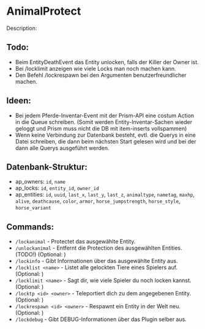 AnimalProtect
=============

Description:



Todo:
------
- Beim EntityDeathEvent das Entity unlocken, falls der Killer der Owner ist.
- Bei /locklimit anzeigen wie viele Locks man noch machen kann.
- Den Befehl /lockrespawn bei den Argumenten benutzerfreundlicher machen.

Ideen:
------
- Bei jedem Pferde-Inventar-Event mit der Prism-API eine costum Action in die Queue schreiben.
(Somit werden Entity-Inventar-Sachen wieder geloggt und Prism muss nicht die DB mit item-inserts vollspammen)
- Wenn keine Verbindung zur Datenbank besteht, evtl. die Querys in eine Datei schreiben, die dann beim
  nächsten Start gelesen wird und bei der dann alle Querys ausgeführt werden.

Datenbank-Struktur:
---------
- ap_owners: `id`, `name`
- ap_locks: `id`, `entity_id`, `owner_id`
- ap_entities: `id`, `uuid`, `last_x`, `last_y`, `last_z`, `animaltype`, `nametag`, `maxhp`, `alive`, `deathcause`, `color`, `armor`, `horse_jumpstrength`, `horse_style`, `horse_variant`

Commands:
---------
- `/lockanimal` - Protectet das ausgewählte Entity.
- `/unlockanimal` - Entfernt die Protection des ausgewählten Entities. (TODO!) (Optional: <name><id>)
- `/lockinfo` - Gibt Informationen über das ausgewählte Entity aus.
- `/locklist <name>` - Listet alle gelockten Tiere eines Spielers auf. (Optional: <name>)
- `/locklimit <name>` - Sagt dir, wie viele Spieler du noch locken kannst. (Optional: <name>)
- `/locktp <id> <owner>` - Teleportiert dich zu dem angegebenen Entity. (Optional: <owner>)
- `/lockrespawn <id> <owner>` - Respawnt ein Entity in der Welt neu. (Optional: <owner>)
- `/lockdebug` - Gibt DEBUG-Informationen über das Plugin selber aus.
